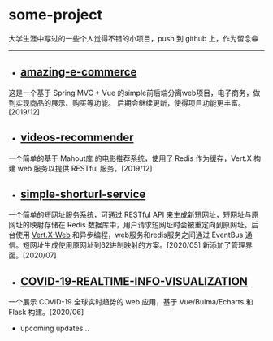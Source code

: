 # some-project

大学生涯中写过的一些个人觉得不错的小项目，push 到 github 上，作为留念😁

----------

- ## [amazing-e-commerce](amazing-e-commerce/README.md)

这是一个基于 Spring MVC + Vue 的simple前后端分离web项目，电子商务，做到实现商品的展示、购买等功能。
后期会继续更新，使得项目功能更丰富。[2019/12]

- ## [videos-recommender](videos-recommender/README.md)

一个简单的基于 Mahout库 的电影推荐系统，使用了 Redis 作为缓存，Vert.X 构建 web 服务以提供 RESTful 服务。[2019/12]

- ## [simple-shorturl-service](simple-shorturl-service/README.md)

一个简单的短网址服务系统，可通过 RESTful API 来生成新短网址，短网址与原网址的映射存储在 Redis 数据库中，用户请求短网址时会被重定向到原网址。后台使用 [Vert.X-Web](https://vertx.io/docs/vertx-web/java/) 和异步编程，web服务和redis服务之间通过 EventBus 通信。短网址生成使用原网址到62进制映射的方案。[2020/05] 新添加了管理界面。[2020/07]

- ## [COVID-19-REALTIME-INFO-VISUALIZATION](COVID-19-REALTIME-INFO-VISUALIZATION/README.MD)

一个展示 COVID-19 全球实时趋势的 web 应用，基于 Vue/Bulma/Echarts 和 Flask 构建。[2020/06]

- upcoming updates...
